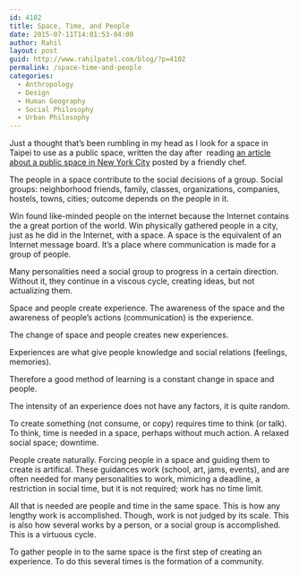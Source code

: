 ```yaml
---
id: 4102
title: Space, Time, and People
date: 2015-07-11T14:01:53-04:00
author: Rahil
layout: post
guid: http://www.rahilpatel.com/blog/?p=4102
permalink: /space-time-and-people
categories:
  - Anthropology
  - Design
  - Human Geography
  - Social Philosophy
  - Urban Philosophy
---
```

Just a thought that&#8217;s been rumbling in my head as I look for a space in Taipei to use as a public space, written the day after  reading [an article about a public space in New York City](http://bedfordandbowery.com/2015/07/a-diy-space-where-people-of-color-have-empowerment-gets-ready-for-next-act/) posted by a friendly chef.

The people in a space contribute to the social decisions of a group. Social groups: neighborhood friends, family, classes, organizations, companies, hostels, towns, cities; outcome depends on the people in it.

Win found like-minded people on the internet because the Internet contains the a great portion of the world. Win physically gathered people in a city, just as he did in the Internet, with a space. A space is the equivalent of an Internet message board. It&#8217;s a place where communication is made for a group of people.

Many personalities need a social group to progress in a certain direction. Without it, they continue in a viscous cycle, creating ideas, but not actualizing them.

Space and people create experience. The awareness of the space and the awareness of people&#8217;s actions (communication) is the experience.

The change of space and people creates new experiences.

Experiences are what give people knowledge and social relations (feelings, memories).

Therefore a good method of learning is a constant change in space and people.

The intensity of an experience does not have any factors, it is quite random.

To create something (not consume, or copy) requires time to think (or talk). To think, time is needed in a space, perhaps without much action. A relaxed social space; downtime.

People create naturally. Forcing people in a space and guiding them to create is artifical. These guidances work (school, art, jams, events), and are often needed for many personalities to work, mimicing a deadline, a restriction in social time, but it is not required; work has no time limit.

All that is needed are people and time in the same space. This is how any lengthy work is accomplished. Though, work is not judged by its scale. This is also how several works by a person, or a social group is accomplished. This is a virtuous cycle.

To gather people in to the same space is the first step of creating an experience. To do this several times is the formation of a community.